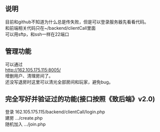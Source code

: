 ## 说明
目前和github不知道为什么总是传失败，但是可以登录服务器先看看代码。
<br /> 和前端相关代码只在~/backend/clientCall里面
<br /> 可以用sftp，和ssh一样在22端口

## 管理功能
可以通过
<br /> http://162.105.175.115:8005/
<br /> 增删用户、清理房间了。
<br /> 还没写退房时这里可以清光全部房间和玩家，避免bug。

## 完全写好并验证过的功能(接口按照《致后端》v2.0)
登录 162.105.175.115/backend/clientCall/login.php
<br /> 建房 .../create.php
<br /> 随机加入 .../join.php

